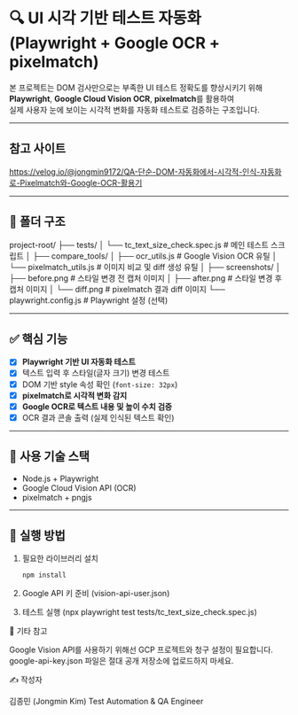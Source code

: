 # 🔍 UI 시각 기반 테스트 자동화 (Playwright + Google OCR + pixelmatch)

본 프로젝트는 DOM 검사만으로는 부족한 UI 테스트 정확도를 향상시키기 위해  
**Playwright**, **Google Cloud Vision OCR**, **pixelmatch**를 활용하여  
실제 사용자 눈에 보이는 시각적 변화를 자동화 테스트로 검증하는 구조입니다.

---

## 참고 사이트

https://velog.io/@jongmin9172/QA-단순-DOM-자동화에서-시각적-인식-자동화로-Pixelmatch와-Google-OCR-활용기

---

## 📁 폴더 구조
project-root/
├── tests/
│ └── tc_text_size_check.spec.js # 메인 테스트 스크립트
│
├── compare_tools/
│ ├── ocr_utils.js # Google Vision OCR 유틸
│ └── pixelmatch_utils.js # 이미지 비교 및 diff 생성 유틸
│
├── screenshots/
│ ├── before.png # 스타일 변경 전 캡처 이미지
│ ├── after.png # 스타일 변경 후 캡처 이미지
│ └── diff.png # pixelmatch 결과 diff 이미지
└── playwright.config.js # Playwright 설정 (선택)


---

## ✅ 핵심 기능

- [x] **Playwright 기반 UI 자동화 테스트**
- [x] 텍스트 입력 후 스타일(글자 크기) 변경 테스트
- [x] DOM 기반 style 속성 확인 (`font-size: 32px`)
- [x] **pixelmatch로 시각적 변화 감지**
- [x] **Google OCR로 텍스트 내용 및 높이 수치 검증**
- [x] OCR 결과 콘솔 출력 (실제 인식된 텍스트 확인)

---

## 🔧 사용 기술 스택

- Node.js + Playwright
- Google Cloud Vision API (OCR)
- pixelmatch + pngjs

---

## 🚀 실행 방법

1. 필요한 라이브러리 설치
   ```bash
   npm install

2. Google API 키 준비 (vision-api-user.json)

3. 테스트 실행 (npx playwright test tests/tc_text_size_check.spec.js)

📌 기타 참고

Google Vision API를 사용하기 위해선 GCP 프로젝트와 청구 설정이 필요합니다.
google-api-key.json 파일은 절대 공개 저장소에 업로드하지 마세요.

✍️ 작성자

김종민 (Jongmin Kim)
Test Automation & QA Engineer
